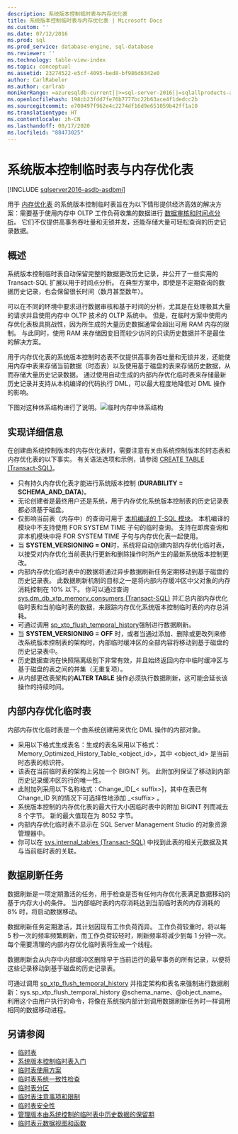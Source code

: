 ```yaml
---
description: 系统版本控制临时表与内存优化表
title: 系统版本控制临时表与内存优化表 | Microsoft Docs
ms.custom: ''
ms.date: 07/12/2016
ms.prod: sql
ms.prod_service: database-engine, sql-database
ms.reviewer: ''
ms.technology: table-view-index
ms.topic: conceptual
ms.assetid: 23274522-e5cf-4095-bed8-bf986d6342e0
author: CarlRabeler
ms.author: carlrab
monikerRange: =azuresqldb-current||>=sql-server-2016||=sqlallproducts-allversions||>=sql-server-linux-2017||=azuresqldb-mi-current
ms.openlocfilehash: 198cb23fdd7fe76b7777bc22b63ace4f1dedcc2b
ms.sourcegitcommit: e700497f962e4c2274df16d9e651059b42ff1a10
ms.translationtype: HT
ms.contentlocale: zh-CN
ms.lasthandoff: 08/17/2020
ms.locfileid: "88473025"
---
```

# <a name="system-versioned-temporal-tables-with-memory-optimized-tables"></a>系统版本控制临时表与内存优化表

[!INCLUDE [sqlserver2016-asdb-asdbmi](../../includes/applies-to-version/sqlserver2016-asdb-asdbmi.md)]

用于 [内存优化表](../../relational-databases/in-memory-oltp/memory-optimized-tables.md) 的系统版本控制临时表旨在为以下情形提供经济高效的解决方案：需要基于使用内存中 OLTP 工作负荷收集的数据进行 [数据审核和时间点分析](https://msdn.microsoft.com/library/mt631669.aspx)。 它们不仅提供高事务吞吐量和无锁并发，还能存储大量可轻松查询的历史记录数据。

## <a name="overview"></a>概述

系统版本控制临时表自动保留完整的数据更改历史记录，并公开了一些实用的 Transact-SQL 扩展以用于时间点分析。 在典型方案中，即使是不定期查询的数据历史记录，也会保留很长时间（数月甚至数年）。

可以在不同的环境中要求进行数据审核和基于时间的分析，尤其是在处理极其大量的请求并且使用内存中 OLTP 技术的 OLTP 系统中。 但是，在临时方案中使用内存优化表极具挑战性，因为所生成的大量历史数据通常会超出可用 RAM 内存的限制。 与此同时，使用 RAM 来存储因变旧而较少访问的只读历史数据并不是最佳的解决方案。

用于内存优化表的系统版本控制时态表不仅提供高事务吞吐量和无锁并发，还能使用内存中表来存储当前数据（时态表）以及使用基于磁盘的表来存储历史数据，从而存储大量历史记录数据。 通过使用自动生成的内部内存优化临时表来存储最新历史记录并支持从本机编译的代码执行 DML，可以最大程度地降低对 DML 操作的影响。

下图对这种体系结构进行了说明。![临时内存中体系结构](../../relational-databases/tables/media/temporal-in-memory-architecture.png "临时内存中体系结构")

## <a name="implementation-details"></a>实现详细信息

在创建由系统控制版本的内存优化表时，需要注意有关由系统控制版本的时态表和内存优化表的以下事实。 有关语法选项和示例，请参阅 [CREATE TABLE (Transact-SQL)](../../t-sql/statements/create-table-transact-sql.md)。

- 只有持久内存优化表才能进行系统版本控制 (**DURABILITY = SCHEMA_AND_DATA**)。
- 无论创建者是最终用户还是系统，用于内存优化系统版本控制表的历史记录表都必须基于磁盘。
- 仅影响当前表（内存中）的查询可用于 [本机编译的 T-SQL 模块](https://msdn.microsoft.com/library/dn133184.aspx)。 本机编译的模块中不支持使用 FOR SYSTEM TIME 子句的临时查询。 支持在即席查询和非本机模块中将 FOR SYSTEM TIME 子句与内存优化表一起使用。
- 当 **SYSTEM_VERSIONING = ON**时，系统将自动创建内部内存优化临时表，以接受对内存优化当前表执行更新和删除操作时所产生的最新系统版本控制更改。
- 内部内存优化临时表中的数据将通过异步数据刷新任务定期移动到基于磁盘的历史记录表。 此数据刷新机制的目标之一是将内部内存缓冲区中父对象的内存消耗控制在 10% 以下。 你可以通过查询 [sys.dm_db_xtp_memory_consumers (Transact-SQL)](../../relational-databases/system-dynamic-management-views/sys-dm-db-xtp-memory-consumers-transact-sql.md) 并汇总内部内存优化临时表和当前临时表的数据，来跟踪内存优化系统版本控制临时表的内存总消耗。
- 可通过调用 [sp_xtp_flush_temporal_history](../../relational-databases/system-stored-procedures/temporal-table-sp-xtp-flush-temporal-history.md)强制进行数据刷新。
- 当 **SYSTEM_VERSIONING = OFF** 时，或者当通过添加、删除或更改列来修改系统版本控制表的架构时，内部临时缓冲区的全部内容将移动到基于磁盘的历史记录表中。
- 历史数据查询在快照隔离级别下非常有效，并且始终返回内存中临时缓冲区与基于磁盘的表之间的并集（无重复项）。
- 从内部更改表架构的**ALTER TABLE** 操作必须执行数据刷新，这可能会延长该操作的持续时间。

## <a name="the-internal-memory-optimized-staging-table"></a>内部内存优化临时表

内部内存优化临时表是一个由系统创建用来优化 DML 操作的内部对象。

- 采用以下格式生成表名：生成的表名采用以下格式：Memory_Optimized_History_Table_<object_id>，其中 <object_id> 是当前时态表的标识符。
- 该表在当前临时表的架构上另加一个 BIGINT 列。 此附加列保证了移动到内部历史记录缓冲区的行的唯一性。
- 此附加列采用以下名称格式：Change_ID[_< suffix>]，其中在表已有 Change_ID 列的情况下可选择性地添加 _\<suffix> 。
- 系统版本控制的内存优化表的最大行大小因临时表中的附加 BIGINT 列而减去 8 个字节。 新的最大值现在为 8052 字节。
- 内部内存优化临时表不显示在 SQL Server Management Studio 的对象资源管理器中。
- 你可以在 [sys.internal_tables (Transact-SQL)](../../relational-databases/system-catalog-views/sys-internal-tables-transact-sql.md) 中找到此表的相关元数据及其与当前临时表的关联。

## <a name="the-data-flush-task"></a>数据刷新任务

数据刷新是一项定期激活的任务，用于检查是否有任何内存优化表满足数据移动的基于内存大小的条件。 当内部临时表的内存消耗达到当前临时表的内存消耗的 8% 时，将启动数据移动。

数据刷新任务定期激活，其计划因现有工作负荷而异。 工作负荷较重时，将以每 5 秒一次的频率频繁刷新，而工作负荷较轻时，刷新频率将减少到每 1 分钟一次。 每个需要清理的内部内存优化临时表将生成一个线程。

数据刷新会从内存中内部缓冲区删除早于当前运行的最早事务的所有记录，以便将这些记录移动到基于磁盘的历史记录表。

可通过调用 [sp_xtp_flush_temporal_history](../../relational-databases/system-stored-procedures/temporal-table-sp-xtp-flush-temporal-history.md) 并指定架构和表名来强制进行数据刷新：sys.sp_xtp_flush_temporal_history @schema_name、@object_name。 利用这个由用户执行的命令，将像在系统按内部计划调用数据刷新任务时一样调用相同的数据移动进程。

## <a name="see-also"></a>另请参阅

- [临时表](../../relational-databases/tables/temporal-tables.md)
- [系统版本控制临时表入门](../../relational-databases/tables/getting-started-with-system-versioned-temporal-tables.md)
- [临时表使用方案](../../relational-databases/tables/temporal-table-usage-scenarios.md)
- [临时表系统一致性检查](../../relational-databases/tables/temporal-table-system-consistency-checks.md)
- [临时表分区](../../relational-databases/tables/partitioning-with-temporal-tables.md)
- [临时表注意事项和限制](../../relational-databases/tables/temporal-table-considerations-and-limitations.md)
- [临时表安全性](../../relational-databases/tables/temporal-table-security.md)
- [管理版本由系统控制的临时表中历史数据的保留期](../../relational-databases/tables/manage-retention-of-historical-data-in-system-versioned-temporal-tables.md)
- [临时表元数据视图和函数](../../relational-databases/tables/temporal-table-metadata-views-and-functions.md)
